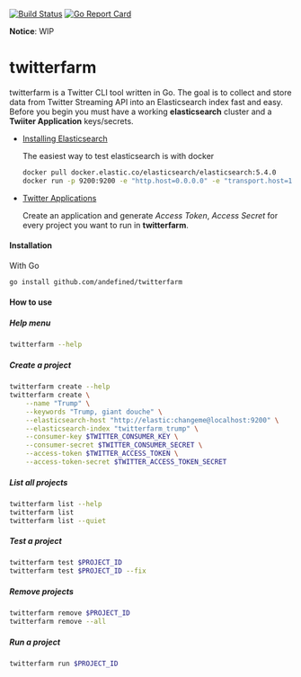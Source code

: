 [![Build Status](https://travis-ci.org/andefined/twitterfarm.svg?branch=master)](https://travis-ci.org/andefined/twitterfarm)
[![Go Report Card](https://goreportcard.com/badge/github.com/andefined/twitterfarm)](https://goreportcard.com/report/github.com/andefined/twitterfarm)

**Notice**: WIP

# twitterfarm
twitterfarm is a Twitter CLI tool written in Go. The goal is to collect and store data from Twitter Streaming API into an Elasticsearch index fast and easy. Before you begin you must have a working **elasticsearch** cluster and a **Twiiter Application** keys/secrets.

- [Installing Elasticsearch](https://www.elastic.co/guide/en/elasticsearch/reference/5.x/install-elasticsearch.html)

    The easiest way to test elasticsearch is with docker
    ```bash
    docker pull docker.elastic.co/elasticsearch/elasticsearch:5.4.0
    docker run -p 9200:9200 -e "http.host=0.0.0.0" -e "transport.host=127.0.0.1" docker.elastic.co/elasticsearch/elasticsearch:5.4.0
    ```

- [Twitter Applications](https://apps.twitter.com/)

    Create an application and generate *Access Token*, *Access Secret* for every project you want to run in **twitterfarm**.


#### Installation
With Go
```bash
go install github.com/andefined/twitterfarm
```

#### How to use
##### Help menu
```bash
twitterfarm --help
```

##### Create a project
```bash
twitterfarm create --help
twitterfarm create \
    --name "Trump" \
    --keywords "Trump, giant douche" \
    --elasticsearch-host "http://elastic:changeme@localhost:9200" \
    --elasticsearch-index "twitterfarm_trump" \
    --consumer-key $TWITTER_CONSUMER_KEY \
    --consumer-secret $TWITTER_CONSUMER_SECRET \
    --access-token $TWITTER_ACCESS_TOKEN \
    --access-token-secret $TWITTER_ACCESS_TOKEN_SECRET
```

##### List all projects
```bash
twitterfarm list --help
twitterfarm list
twitterfarm list --quiet
```

##### Test a project
```bash
twitterfarm test $PROJECT_ID
twitterfarm test $PROJECT_ID --fix
```

##### Remove projects
```bash
twitterfarm remove $PROJECT_ID
twitterfarm remove --all
```

##### Run a project
```bash
twitterfarm run $PROJECT_ID
```
